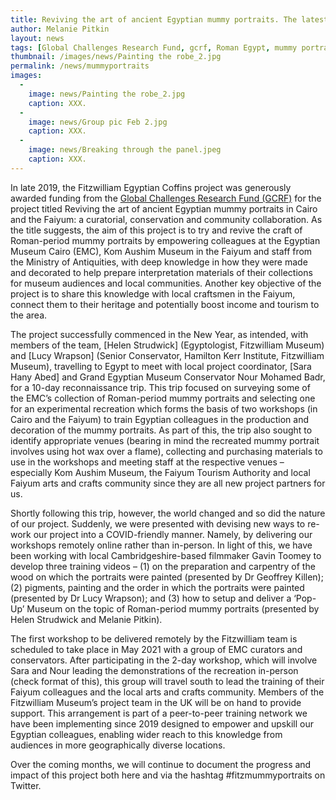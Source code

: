 ```yaml
---
title: Reviving the art of ancient Egyptian mummy portraits. The latest project for the Fitzwilliam Egyptian Coffins team.
author: Melanie Pitkin
layout: news
tags: [Global Challenges Research Fund, gcrf, Roman Egypt, mummy portraits, Faiyum portraits, Fayum portraits]
thumbnail: /images/news/Painting the robe_2.jpg
permalink: /news/mummyportraits
images:
  -
    image: news/Painting the robe_2.jpg
    caption: XXX.
  -
    image: news/Group pic Feb 2.jpg
    caption: XXX.
  -
    image: news/Breaking through the panel.jpeg
    caption: XXX.
---
```


In late 2019, the Fitzwilliam Egyptian Coffins project was generously awarded funding from the [Global Challenges Research Fund (GCRF)](https://www.ukri.org/our-work/collaborating-internationally/global-challenges-research-fund/) for the project titled Reviving the art of ancient Egyptian mummy portraits in Cairo and the Faiyum: a curatorial, conservation and community collaboration.  As the title suggests, the aim of this project is to try and revive the craft of Roman-period mummy portraits by empowering colleagues at the Egyptian Museum Cairo (EMC), Kom Aushim Museum in the Faiyum and staff from the Ministry of Antiquities, with deep knowledge in how they were made and decorated to help prepare interpretation materials of their collections for museum audiences and local communities. Another key objective of the project is to share this knowledge with local craftsmen in the Faiyum, connect them to their heritage and potentially boost income and tourism to the area.

The project successfully commenced in the New Year, as intended, with members of the team, [Helen Strudwick] (Egyptologist, Fitzwilliam Museum) and [Lucy Wrapson] (Senior Conservator, Hamilton Kerr Institute, Fitzwilliam Museum), travelling to Egypt to meet with local project coordinator, [Sara Hany Abed] and Grand Egyptian Museum Conservator Nour Mohamed Badr, for a 10-day reconnaissance trip. This trip focused on surveying some of the EMC’s collection of Roman-period mummy portraits and selecting one for an experimental recreation which forms the basis of two workshops (in Cairo and the Faiyum) to train Egyptian colleagues in the production and decoration of the mummy portraits. As part of this, the trip also sought to identify appropriate venues (bearing in mind the recreated mummy portrait involves using hot wax over a flame), collecting and purchasing materials to use in the workshops and meeting staff at the respective venues – especially Kom Aushim Museum, the Faiyum Tourism Authority and local Faiyum arts and crafts community since they are all new project partners for us.

Shortly following this trip, however, the world changed and so did the nature of our project. Suddenly, we were presented with devising new ways to re-work our project into a COVID-friendly manner. Namely, by delivering our workshops remotely online rather than in-person. In light of this, we have been working with local Cambridgeshire-based filmmaker Gavin Toomey to develop three training videos – (1) on the preparation and carpentry of the wood on which the portraits were painted (presented by Dr Geoffrey Killen); (2) pigments, painting and the order in which the portraits were painted (presented by Dr Lucy Wrapson); and (3) how to setup and deliver a ‘Pop-Up’ Museum on the topic of Roman-period mummy portraits (presented by Helen Strudwick and Melanie Pitkin). 

The first workshop to be delivered remotely by the Fitzwilliam team is scheduled to take place in May 2021 with a group of EMC curators and conservators. After participating in the 2-day workshop, which will involve Sara and Nour leading the demonstrations of the recreation in-person (check format of this), this group will travel south to lead the training of their Faiyum colleagues and the local arts and crafts community. Members of the Fitzwilliam Museum’s project team in the UK will be on hand to provide support. This arrangement is part of a peer-to-peer training network we have been implementing since 2019 designed to empower and upskill our Egyptian colleagues, enabling wider reach to this knowledge from audiences in more geographically diverse locations.

Over the coming months, we will continue to document the progress and impact of this project both here and via the hashtag #fitzmummyportraits on Twitter. 
